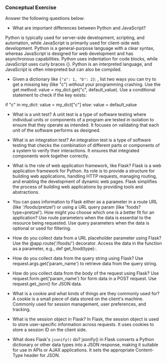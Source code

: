 ### Conceptual Exercise

Answer the following questions below:

- What are important differences between Python and JavaScript?

Python is typically used for server-side development, scripting, and automation, while JavaScript is primarily used for client-side web development.
Python is a general-purpose language with a clear syntax, whereas JavaScript is designed for web development and has asynchronous capabilities.
Python uses indentation for code blocks, while JavaScript uses curly braces {}.
Python is an interpreted language, and JavaScript is often interpreted but can also be compiled.

- Given a dictionary like ``{"a": 1, "b": 2}``: , list two ways you
  can try to get a missing key (like "c") *without* your programming
  crashing.
Use the get method: value = my_dict.get("c", default_value).
Use a conditional statement to check if the key exists:

if "c" in my_dict:
    value = my_dict["c"]
else:
    value = default_value


- What is a unit test?
A unit test is a type of software testing where individual units or components of a program are tested in isolation to ensure that they operate as intended. It focuses on validating that each unit of the software performs as designed.

- What is an integration test?
An integration test is a type of software testing that checks the combination of different parts or components of a system to verify their interactions. It ensures that integrated components work together correctly.

- What is the role of web application framework, like Flask?
Flask is a web application framework for Python. Its role is to provide a structure for building web applications, handling HTTP requests, managing routing, and enabling the development of dynamic web pages. Flask simplifies the process of building web applications by providing tools and abstractions.

- You can pass information to Flask either as a parameter in a route URL
  (like '/foods/pretzel') or using a URL query param (like
  'foods?type=pretzel'). How might you choose which one is a better fit
  for an application?
Use route parameters when the data is essential to the resource being requested.
Use query parameters when the data is optional or used for filtering.


- How do you collect data from a URL placeholder parameter using Flask?
Use the @app.route('/foods/<type>') decorator.
Access the data in the function as a parameter, e.g., def get_food(type):.

- How do you collect data from the query string using Flask?
Use request.args.get('param_name') to retrieve data from the query string.

- How do you collect data from the body of the request using Flask?
Use request.form.get('param_name') for form data in a POST request.
Use request.get_json() for JSON data.

- What is a cookie and what kinds of things are they commonly used for?
A cookie is a small piece of data stored on the client's machine.
Commonly used for session management, user preferences, and tracking.

- What is the session object in Flask?
In Flask, the session object is used to store user-specific information across requests.
It uses cookies to store a session ID on the client side.

- What does Flask's `jsonify()` do?
jsonify() in Flask converts a Python dictionary or other data types into a JSON response, making it suitable for use in APIs or AJAX applications. It sets the appropriate Content-Type header for JSON.
